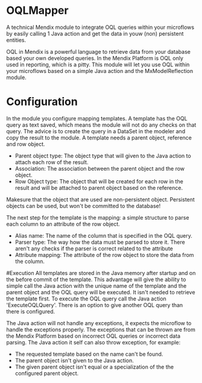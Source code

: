 # OQLMapper
A technical Mendix module to integrate OQL queries within your microflows by easily calling 1 Java action and get the data in youw (non) persistent entities.

OQL in Mendix is a powerful language to retrieve data from your database based your own developed queries. In the Mendix Platform is OQL only used in reporting, which is a pitty. This module will let you use OQL within your microflows based on a simple Java action and the MxModelReflection module.

# Configuration
In the module you configure mapping templates. A template has the OQL query as text saved, which means the module will not do any checks on that query. The advice is to create the query in a DataSet in the modeler and copy the result to the module. A template needs a parent object, reference and row object.
- Parent object type: The object type that will given to the Java action to attach each row of the result.
- Association: The association between the parent object and the row object.
- Row Object type: The object that will be created for each row in the result and will be attached to parent object based on the reference.

Makesure that the object that are used are non-persistent object. Persistent objects can be used, but won't be committed to the database!

The next step for the template is the mapping: a simple structure to parse each column to an attribute of the row object.
- Alias name: The name of the column that is specified in the OQL query.
- Parser type: The way how the data must be parsed to store it. There aren't any checks if the parser is correct related to the attribute
- Attribute mapping: The attribute of the row object to store the data from the column.

#Execution
All templates are stored in the Java memory after startup and on the before commit of the template. This advantage will give the ability to simple call the Java action with the unique name of the template and the parent object and the OQL query will be executed. It isn't needed to retrieve the template first. To execute the OQL query call the Java action 'ExecuteOQLQuery'. There is an option to give another OQL query than there is configured.

The Java action will not handle any exceptions, it expects the microflow to handle the exceptions properly. The exceptions that can be thrown are from the Mendix Platform based on incorrect OQL queries or incorrect data parsing. The Java action it self can also throw exception, for example:
- The requested template based on the name can't be found.
- The parent object isn't given to the Java action.
- The given parent object isn't equal or a specialization of the the configured parent object.
